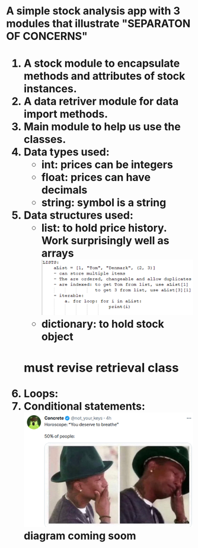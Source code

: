 <h1>A simple stock analysis app with 3 modules that illustrate "SEPARATON OF CONCERNS"<h1>



1. A stock module to encapsulate methods and attributes of stock instances.
2. A data retriver module for  data import methods. 
3. Main module to help us use the classes. 
4. Data types used: 
    <ul>
    <li>int: prices can be integers</li>
    <li>float: prices can have decimals</li>
    <li>string: symbol is a string</li>
    </ul>
5. Data structures used:
    <ul>
    <li>list: to hold price history. Work surprisingly well as arrays </li>
    <img src ="lists.png">
    <li>dictionary: to hold stock object</li>
    </ul> 
    <h3>must revise retrieval class</h3>
6. Loops:
7. Conditional statements:
<img src ="horoscope.PNG">diagram coming soom</img>
